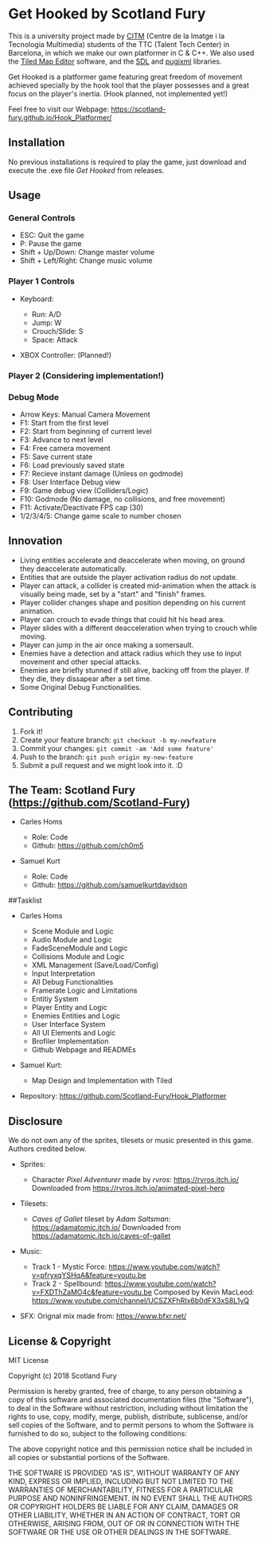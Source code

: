 # Get Hooked by Scotland Fury

This is a university project made by [CITM](https://www.citm.upc.edu/ing/) (Centre de la Imatge i la Tecnologia Multimedia)
students of the TTC (Talent Tech Center) in Barcelona, in which we make our own platformer in C & C++.
We also used the [Tiled Map Editor](https://www.mapeditor.org/) software, and the [SDL](https://www.libsdl.org/)
and [pugixml](https://pugixml.org/) libraries.

Get Hooked is a platformer game featuring great freedom of movement achieved specially by the hook tool
that the player possesses and a great focus on the player's inertia. (Hook planned, not implemented yet!)

Feel free to visit our Webpage: https://scotland-fury.github.io/Hook_Platformer/

## Installation
No previous installations is required to play the game, just download and execute the .exe file *Get Hooked* from releases.

## Usage
### General Controls
- ESC: Quit the game
- P: Pause the game
- Shift + Up/Down: Change master volume
- Shift + Left/Right: Change music volume

### Player 1 Controls
- Keyboard:
	- Run: A/D
	- Jump: W
	- Crouch/Slide: S
	- Space: Attack
	
- XBOX Controller: (Planned!)

### Player 2 (Considering implementation!)

### Debug Mode
- Arrow Keys: Manual Camera Movement
- F1: Start from the first level
- F2: Start from beginning of current level
- F3: Advance to next level
- F4: Free camera movement
- F5: Save current state
- F6: Load previously saved state
- F7: Recieve instant damage (Unless on godmode)
- F8: User Interface Debug view
- F9: Game debug view (Colliders/Logic)
- F10: Godmode (No damage, no collisions, and free movement)
- F11: Activate/Deactivate FPS cap (30)
- 1/2/3/4/5: Change game scale to number chosen

## Innovation
- Living entities accelerate and deaccelerate when moving, on ground they deaccelerate automatically.
- Entities that are outside the player activation radius do not update.
- Player can attack, a collider is created mid-animation when the attack is visually being made, set by a "start" and "finish" frames.
- Player collider changes shape and position depending on his current animation.
- Player can crouch to evade things that could hit his head area.
- Player slides with a different deacceleration when trying to crouch while moving.
- Player can jump in the air once making a somersault.
- Enemies have a detection and attack radius which they use to input movement and other special attacks.
- Enemies are briefly stunned if still alive, backing off from the player. If they die, they dissapear after a set time.
- Some Original Debug Functionalities.

## Contributing
1. Fork it!
2. Create your feature branch: `git checkout -b my-newfeature`
3. Commit your changes: `git commit -am 'Add some
feature'`
4. Push to the branch: `git push origin my-new-feature`
5. Submit a pull request and we might look into it. :D

## The Team: Scotland Fury (https://github.com/Scotland-Fury)
- Carles Homs 
  - Role: Code
  - Github: https://github.com/ch0m5

- Samuel Kurt
  - Role: Code
  - Github: https://github.com/samuelkurtdavidson

##Tasklist
- Carles Homs
	- Scene Module and Logic
	- Audio Module and Logic
	- FadeSceneModule and Logic
	- Collisions Module and Logic
	- XML Management (Save/Load/Config)
	- Input Interpretation
	- All Debug Functionalities
	- Framerate Logic and Limitations
	- Entitiy System
	- Player Entity and Logic
	- Enemies Entities and Logic
	- User Interface System
	- All UI Elements and Logic
	- Brofiler Implementation
	- Github Webpage and READMEs

- Samuel Kurt:
	- Map Design and Implementation with Tiled

- Repository: https://github.com/Scotland-Fury/Hook_Platformer

## Disclosure
We do not own any of the sprites, tilesets or music presented in this game. Authors credited below.

- Sprites: 
	- Character *Pixel Adventurer* made by *rvros*: https://rvros.itch.io/
		Downloaded from https://rvros.itch.io/animated-pixel-hero

- Tilesets:
	- *Caves of Gallet* tileset by *Adam Saltsman*: https://adamatomic.itch.io/
		Downloaded from https://adamatomic.itch.io/caves-of-gallet

- Music: 
	- Track 1 - Mystic Force: https://www.youtube.com/watch?v=pfryxqYSHqA&feature=youtu.be
	- Track 2 - Spellbound: https://www.youtube.com/watch?v=FXDThZaMO4c&feature=youtu.be
		Composed by Kevin MacLeod: https://www.youtube.com/channel/UCSZXFhRIx6b0dFX3xS8L1yQ

- SFX: Orignal mix made from: https://www.bfxr.net/
	
## License & Copyright 
MIT License

Copyright (c) 2018 Scotland Fury

Permission is hereby granted, free of charge, to any person obtaining a copy
of this software and associated documentation files (the "Software"), to deal
in the Software without restriction, including without limitation the rights
to use, copy, modify, merge, publish, distribute, sublicense, and/or sell
copies of the Software, and to permit persons to whom the Software is
furnished to do so, subject to the following conditions:

The above copyright notice and this permission notice shall be included in all
copies or substantial portions of the Software.

THE SOFTWARE IS PROVIDED "AS IS", WITHOUT WARRANTY OF ANY KIND, EXPRESS OR
IMPLIED, INCLUDING BUT NOT LIMITED TO THE WARRANTIES OF MERCHANTABILITY,
FITNESS FOR A PARTICULAR PURPOSE AND NONINFRINGEMENT. IN NO EVENT SHALL THE
AUTHORS OR COPYRIGHT HOLDERS BE LIABLE FOR ANY CLAIM, DAMAGES OR OTHER
LIABILITY, WHETHER IN AN ACTION OF CONTRACT, TORT OR OTHERWISE, ARISING FROM,
OUT OF OR IN CONNECTION WITH THE SOFTWARE OR THE USE OR OTHER DEALINGS IN THE
SOFTWARE.
